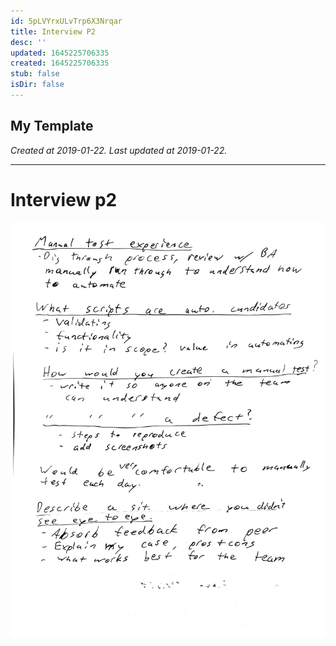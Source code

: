 ```yaml
---
id: 5pLVYrxULvTrp6X3Nrqar
title: Interview P2
desc: ''
updated: 1645225706335
created: 1645225706335
stub: false
isDir: false
---
```

My Template
---

_Created at 2019-01-22._
_Last updated at 2019-01-22._




---

# Interview p2


![Interview p2.jpg](assets/Interview-p2.jpg)

